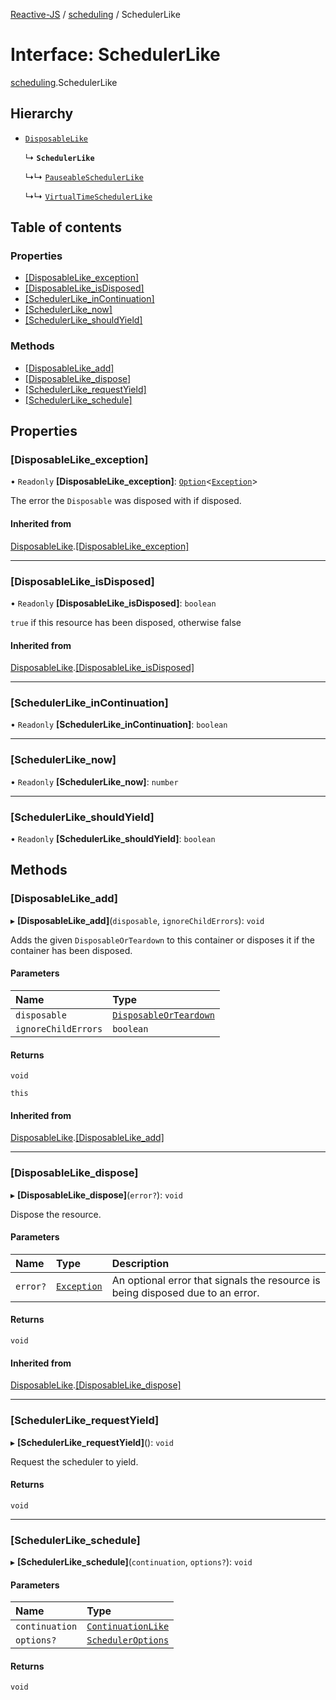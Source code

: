 [Reactive-JS](../README.md) / [scheduling](../modules/scheduling.md) / SchedulerLike

# Interface: SchedulerLike

[scheduling](../modules/scheduling.md).SchedulerLike

## Hierarchy

- [`DisposableLike`](util.DisposableLike.md)

  ↳ **`SchedulerLike`**

  ↳↳ [`PauseableSchedulerLike`](scheduling.PauseableSchedulerLike.md)

  ↳↳ [`VirtualTimeSchedulerLike`](scheduling.VirtualTimeSchedulerLike.md)

## Table of contents

### Properties

- [[DisposableLike\_exception]](scheduling.SchedulerLike.md#[disposablelike_exception])
- [[DisposableLike\_isDisposed]](scheduling.SchedulerLike.md#[disposablelike_isdisposed])
- [[SchedulerLike\_inContinuation]](scheduling.SchedulerLike.md#[schedulerlike_incontinuation])
- [[SchedulerLike\_now]](scheduling.SchedulerLike.md#[schedulerlike_now])
- [[SchedulerLike\_shouldYield]](scheduling.SchedulerLike.md#[schedulerlike_shouldyield])

### Methods

- [[DisposableLike\_add]](scheduling.SchedulerLike.md#[disposablelike_add])
- [[DisposableLike\_dispose]](scheduling.SchedulerLike.md#[disposablelike_dispose])
- [[SchedulerLike\_requestYield]](scheduling.SchedulerLike.md#[schedulerlike_requestyield])
- [[SchedulerLike\_schedule]](scheduling.SchedulerLike.md#[schedulerlike_schedule])

## Properties

### [DisposableLike\_exception]

• `Readonly` **[DisposableLike\_exception]**: [`Option`](../modules/functions.md#option)<[`Exception`](../modules/util.md#exception)\>

The error the `Disposable` was disposed with if disposed.

#### Inherited from

[DisposableLike](util.DisposableLike.md).[[DisposableLike_exception]](util.DisposableLike.md#[disposablelike_exception])

___

### [DisposableLike\_isDisposed]

• `Readonly` **[DisposableLike\_isDisposed]**: `boolean`

`true` if this resource has been disposed, otherwise false

#### Inherited from

[DisposableLike](util.DisposableLike.md).[[DisposableLike_isDisposed]](util.DisposableLike.md#[disposablelike_isdisposed])

___

### [SchedulerLike\_inContinuation]

• `Readonly` **[SchedulerLike\_inContinuation]**: `boolean`

___

### [SchedulerLike\_now]

• `Readonly` **[SchedulerLike\_now]**: `number`

___

### [SchedulerLike\_shouldYield]

• `Readonly` **[SchedulerLike\_shouldYield]**: `boolean`

## Methods

### [DisposableLike\_add]

▸ **[DisposableLike_add]**(`disposable`, `ignoreChildErrors`): `void`

Adds the given `DisposableOrTeardown` to this container or disposes it if the container has been disposed.

#### Parameters

| Name | Type |
| :------ | :------ |
| `disposable` | [`DisposableOrTeardown`](../modules/util.md#disposableorteardown) |
| `ignoreChildErrors` | `boolean` |

#### Returns

`void`

`this`

#### Inherited from

[DisposableLike](util.DisposableLike.md).[[DisposableLike_add]](util.DisposableLike.md#[disposablelike_add])

___

### [DisposableLike\_dispose]

▸ **[DisposableLike_dispose]**(`error?`): `void`

Dispose the resource.

#### Parameters

| Name | Type | Description |
| :------ | :------ | :------ |
| `error?` | [`Exception`](../modules/util.md#exception) | An optional error that signals the resource is being disposed due to an error. |

#### Returns

`void`

#### Inherited from

[DisposableLike](util.DisposableLike.md).[[DisposableLike_dispose]](util.DisposableLike.md#[disposablelike_dispose])

___

### [SchedulerLike\_requestYield]

▸ **[SchedulerLike_requestYield]**(): `void`

Request the scheduler to yield.

#### Returns

`void`

___

### [SchedulerLike\_schedule]

▸ **[SchedulerLike_schedule]**(`continuation`, `options?`): `void`

#### Parameters

| Name | Type |
| :------ | :------ |
| `continuation` | [`ContinuationLike`](util.ContinuationLike.md) |
| `options?` | [`SchedulerOptions`](../modules/scheduling.md#scheduleroptions) |

#### Returns

`void`
